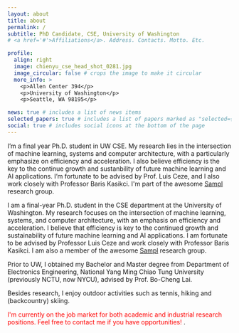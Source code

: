 ```yaml
---
layout: about
title: about
permalink: /
subtitle: PhD Candidate, CSE, University of Washington
# <a href='#'>Affiliations</a>. Address. Contacts. Motto. Etc.

profile:
  align: right
  image: chienyu_cse_head_shot_0281.jpg
  image_circular: false # crops the image to make it circular
  more_info: >
    <p>Allen Center 394</p>
    <p>University of Washington</p>
    <p>Seattle, WA 98195</p>

news: true # includes a list of news items
selected_papers: true # includes a list of papers marked as "selected={true}"
social: true # includes social icons at the bottom of the page
---
```


I’m a final year Ph.D. student in UW CSE. 
My research lies in the intersection of machine learning, systems and computer architecture, with a particularly emphasize on efficiency and acceleration.
I also believe efficiency is the key to the continue growth and sustanbility of future machine learning and AI applications. 
I’m fortunate to be advised by Prof. Luis Ceze, and I also work closely with Professor Baris Kasikci.
I'm part of the awesome [Sampl](https://sampl.cs.washington.edu) research group.

I am a final-year Ph.D. student in the CSE department at the University of Washington. My research focuses on the intersection of machine learning, systems, and computer architecture, with an emphasis on efficiency and acceleration. I believe that efficiency is key to the continued growth and sustainability of future machine learning and AI applications. I am fortunate to be advised by Professor Luis Ceze and work closely with Professor Baris Kasikci. I am also a member of the awesome [Sampl](https://sampl.cs.washington.edu) research group.

Prior to UW, I obtained my Bachelor and Master degree from Department of Electronics Engineering, National Yang Ming Chiao Tung University (previously NCTU, now NYCU), advised by Prof. Bo-Cheng Lai. 

Besides research, I enjoy outdoor activities such as tennis, hiking and (backcountry) skiing.

<span style="color:red">
I'm currently on the job market for both academic and industrial research positions. Feel free to contact me if you have opportunities!
</span>.